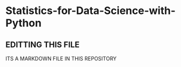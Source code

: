 # Statistics-for-Data-Science-with-Python
## EDITTING THIS FILE
ITS A MARKDOWN FILE IN THIS REPOSITORY
